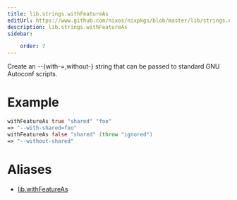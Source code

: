 ```yaml
---
title: lib.strings.withFeatureAs
editUrl: https://www.github.com/nixos/nixpkgs/blob/master/lib/strings.nix#L1193C19
description: lib.strings.withFeatureAs
sidebar:

    order: 7
---
```


Create an --{with-<feat>=<value>,without-<feat>} string that can be passed to
standard GNU Autoconf scripts.

# Example

```nix
withFeatureAs true "shared" "foo"
=> "--with-shared=foo"
withFeatureAs false "shared" (throw "ignored")
=> "--without-shared"
```


# Aliases

- [lib.withFeatureAs](reference/lib/lib-withFeatureAs)


